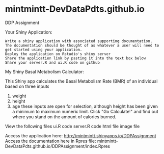 # mintmintt-DevDataPdts.github.io

DDP Assignment

Your Shiny Application:

    Write a shiny application with associated supporting documentation. The documentation should be thought of as whatever a user will need to get started using your application.
    Deploy the application on Rstudio's shiny server
    Share the application link by pasting it into the text box below
    Share your server.R and ui.R code on github

My Shiny Basal Metabolism Calculator:

This Shiny app calculates the Basal Metabolism Rate (BMR) of an individual based on three inputs
1. weight
2. height
3. age
these inputs are open for selection, although height has been given a minimum to maximum numeric limit.
Click "Go Calculate!" and find out where you stand on the amount of calories burned.

  View the following files
  ui.R code
  server.R code
  html file
  image file

Access the application here: http://mintmintt.shinyapps.io/DDPAssignment
Access the documentation here in Rpres file: mintmintt-DevDataPdts.github.io/DDPAssignment/index.Rpres




